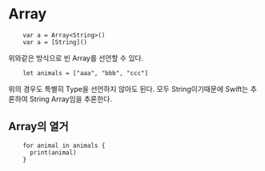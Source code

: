 # Array

        var a = Array<String>()
        var a = [String]()

위와같은 방식으로 빈 Array를 선언할 수 있다.

        let animals = ["aaa", "bbb", "ccc"]

위의 경우도 특별히 Type을 선언하지 않아도 된다. 모두 String이기때문에 Swift는 추론하여 String Array임을 추론한다.

## Array의 열거

        for animal in animals {
          print(animal)
        }
